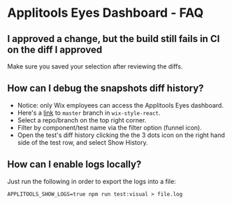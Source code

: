 # Applitools Eyes Dashboard - FAQ

## I approved a change, but the build still fails in CI on the diff I approved

Make sure you saved your selection after reviewing the diffs.

## How can I debug the snapshots diff history?

- Notice: only Wix employees can access the Applitools Eyes dashboard.
- Here's a [link](https://eyes.applitools.com/app/baselines/?accountId=mE99eP8CUn9UTSXSv98L3OSaJ0NZmAcY6Wndx6WSHODdY110&branch=wix%2Fwix-style-react%2Fmaster) to `master` branch in `wix-style-react`.
- Select a repo/branch on the top right corner.
- Filter by component/test name via the filter option (funnel icon).
- Open the test's diff history clicking the the 3 dots icon on the right hand side of the test row, and select Show History.

## How can I enable logs locally?

Just run the following in order to export the logs into a file:
```
APPLITOOLS_SHOW_LOGS=true npm run test:visual > file.log
```
